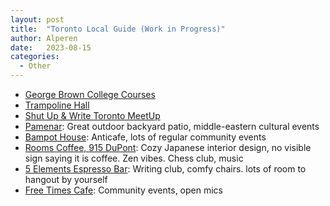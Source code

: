 ```yaml
---
layout: post
title:  "Toronto Local Guide (Work in Progress)"
author: Alperen
date:   2023-08-15
categories:
  - Other
---
```


* [George Brown College Courses](https://coned.georgebrown.ca/courses-and-programs/)
* [Trampoline Hall](https://www.trampolinehall.net/)
* [Shut Up & Write Toronto MeetUp](https://www.meetup.com/shutupandwritetoronto/)
* [Pamenar](https://goo.gl/maps/zBJ2fg4iP8s3ToYG6): Great outdoor backyard patio, middle-eastern cultural events
* [Bampot House](https://goo.gl/maps/KYTYNr6jWGgtpx3Z7): Anticafe, lots of regular community events 
* [Rooms Coffee, 915 DuPont](https://goo.gl/maps/fHPUDz9m9qreutps8): Cozy Japanese interior design, no visible sign saying it is coffee. Zen vibes. Chess club, music
* [5 Elements Espresso Bar](https://goo.gl/maps/rpLwsRm4jjZzhVwy6): Writing club, comfy chairs. lots of room to hangout by yourself
* [Free Times Cafe](https://goo.gl/maps/ufDVXpwy1DfN9aC47): Community events, open mics



<center> 
  <script type='text/javascript' src='https://storage.ko-fi.com/cdn/widget/Widget_2.js'></script><script type='text/javascript' style="text-align:center">kofiwidget2.init('Buy Me a Coffee', '#e08428', 'V7V3IDOGW');kofiwidget2.draw();</script> 
</center>
